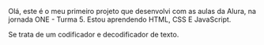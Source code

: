 Olá, 
este é o meu primeiro projeto que desenvolvi com as aulas da Alura, na jornada ONE - Turma 5. Estou aprendendo HTML, CSS E JavaScript.

Se trata de um codificador e decodificador de texto.

